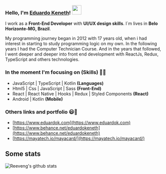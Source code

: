 ### Hello, I'm [Eduardo Keneth](https://www.eduardok.com)! <img src="https://media.giphy.com/media/hvRJCLFzcasrR4ia7z/giphy.gif" width="30px">

I work as a **Front-End Developer** with **UI/UX design skills**. I´m lives in **Belo Horizonte-MG, Brazil**.

My programming journey began in 2012 with 17 years old, when i had interest in starting to study programming logic on my own. In the following years I had the Computer Technician Course. And in the years that followed, I went deeper and deeper into front end development with ReactJs, Redux, TypeScript and others technologies.

### In the moment I'm focusing on (Skills) 👨‍💻
  - JavaScript | TypeScript | Kotlin   **(Languages)**
  - Html5 | Css | JavaScript | Sass   **(Front-End)**
  - React | React Native | Hooks | Redux | Styled Components   **(React)**
  - Android | Kotlin    **(Mobile)**

### Others links and portfolio 😃🧾
<!-- BLOG-POST-LIST:START -->
- [https://www.eduardok.com](https://www.eduardok.com)
- [https://www.behance.net/eduardokeneth](https://www.behance.net/eduardokeneth)
- [https://mayatech.io/mayacard/](https://mayatech.io/mayacard/)

<h2>Some stats</h2>

![Reeveng's github stats](https://github-readme-stats.vercel.app/api?username=eduardokeneth&show_icons=true&title_color=fff&icon_color=79ff97&text_color=9f9f9f&bg_color=151515)
